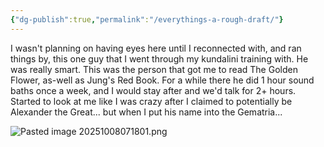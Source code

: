 ```yaml
---
{"dg-publish":true,"permalink":"/everythings-a-rough-draft/"}
---
```


I wasn't planning on having eyes here until I reconnected with, and ran things by, this one guy that I went through my kundalini training with. He was really smart. This was the person that got me to read The Golden Flower, as-well as Jung's Red Book. For a while there he did 1 hour sound baths once a week, and I would stay after and we'd talk for 2+ hours. Started to look at me like I was crazy after I claimed to potentially be Alexander the Great...  but when I put his name into the Gematria...


![Pasted image 20251008071801.png](/img/user/images/Pasted%20image%2020251008071801.png)